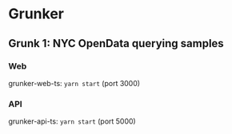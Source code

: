 # Grunker

## Grunk 1: NYC OpenData querying samples

### Web

grunker-web-ts: `yarn start` (port 3000)

### API

grunker-api-ts: `yarn start` (port 5000)
